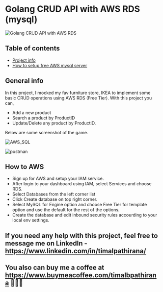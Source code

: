 # Golang CRUD API with AWS RDS (mysql) 

![Golang CRUD API with AWS RDS](https://user-images.githubusercontent.com/68840709/195969058-d08a2d9b-b022-4903-9d84-c4ba10125e05.png)

## Table of contents
* [Project info](#general-info)
* [How to setup free AWS mysql server](#How-to-aws)

## General info

In this project, I mocked my fav furniture store, IKEA to implement some basic CRUD operations using AWS RDS (Free Tier).
With this project you can,
- Add a new product
- Search a product by ProductID
- Update/Delete any product by ProductID.

Below are some screenshot of the game. 

![AWS_SQL](https://user-images.githubusercontent.com/68840709/195969079-02ddd79b-11a8-481d-ab91-2fbdb24137b5.png)

![postman](https://user-images.githubusercontent.com/68840709/195969091-c7a71df0-c784-4308-8346-5fb53d8a3dc5.png)


## How to AWS

- Sign up for AWS and setup your IAM service.
- After login to your dashboard using IAM, select Services and choose RDS.
- Select Databases from the left corner list
- Click Create database on top right corner.
- Select MySQL for Engine option and choose Free Tier for template option and use the default for the rest of the options.
- Create the database and edit inbound security rules accourding to your local env settings. 

## If you need any help with this project, feel free to message me on LinkedIn - https://www.linkedin.com/in/timalpathirana/

## You also can buy me a coffee at https://www.buymeacoffee.com/timalbpathirana 🥰🤟🏼

